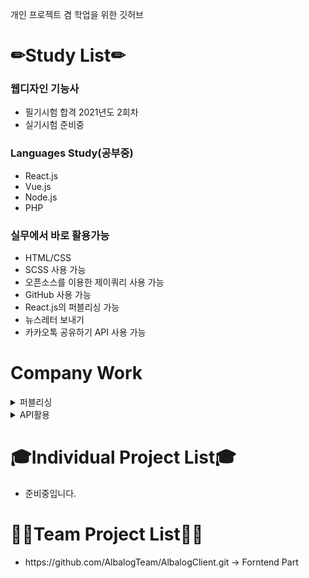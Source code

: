 개인 프로젝트 겸 학업을 위한 깃허브

# ✏Study List✏


<h3>웹디자인 기능사</h3>
<ul>
  <li>필기시험 합격 2021년도 2회차</li>
  <li>실기시험 준비중</li>
</ul>

<h3>Languages Study(공부중)</h3>
<ul>
  <li>React.js</li>
  <li>Vue.js</li>
  <li>Node.js</li>
  <li>PHP</li>
</ul>

<h3>실무에서 바로 활용가능</h3>
<ul>
  <li>HTML/CSS</li>
  <li>SCSS 사용 가능</li>
  <li>오픈소스를 이용한 제이쿼리 사용 가능</li>
  <li>GitHub 사용 가능</li>
  <li>React.js의 퍼블리싱 가능</li>
  <li>뉴스레터 보내기</li>
  <li>카카오톡 공유하기 API 사용 가능</li>
</ul>


# Company Work
<details>
<summary>퍼블리싱</summary>

- 고용노동부 희망나무 웹진
- LX공간정보 웹진
- 강동경희대학교병원 웹진
- 월간내일 웹진
- 보령제약 보령 브링 웹진
  
</details>

<details>
<summary>API활용</summary>

- 한국만화영상진흥원 뉴스레터 API를 활용하여 카카오톡/페이스북 공유하기  

  
</details>

# 🎓Individual Project List🎓
<ul>
  <li>준비중입니다.</li>
</ul>




# 🤷‍♂️Team Project List🤷‍♀️
<ul>
  <li>https://github.com/AlbalogTeam/AlbalogClient.git -> Forntend Part</li>
</ul>
